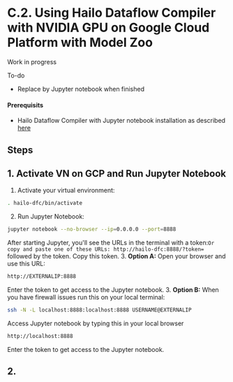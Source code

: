 # C.2. Using Hailo Dataflow Compiler with NVIDIA GPU on Google Cloud Platform with Model Zoo

Work in progress

To-do
- Replace by Jupyter notebook when finished

#### Prerequisits
- Hailo Dataflow Compiler with Jupyter notebook installation as described [here](https://github.com/marcory-hub/hailo/blob/main/jupyter-gpu-dataflow-compiler-installation.md)

## Steps

## 1. Activate VN on GCP and Run Jupyter Notebook

1. Activate your virtual environment:
```sh
. hailo-dfc/bin/activate
```
2. Run Jupyter Notebook:
```sh
jupyter notebook --no-browser --ip=0.0.0.0 --port=8888
```
After starting Jupyter, you'll see the URLs in the terminal with a token:`Or copy and paste one of these URLs:
        http://hailo-dfc:8888/?token=` followed by the token.
Copy this token.
3. **Option A:** Open your browser and use this URL:
```sh
http://EXTERNALIP:8888
```
Enter the token to get access to the Jupyter notebook.
3. **Option B:** When you have firewall issues run this on your local terminal:
```sh
ssh -N -L localhost:8888:localhost:8888 USERNAME@EXTERNALIP
```
Access Jupyter notebook by typing this in your local browser
```sh
http://localhost:8888
```
Enter the token to get access to the Jupyter notebook.
## 2.
